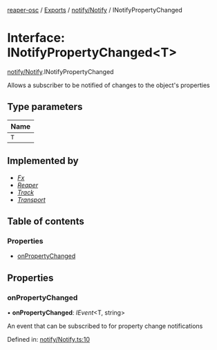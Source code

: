 [reaper-osc](../README.md) / [Exports](../modules.md) / [notify/Notify](../modules/notify_notify.md) / INotifyPropertyChanged

# Interface: INotifyPropertyChanged<T\>

[notify/Notify](../modules/notify_notify.md).INotifyPropertyChanged

Allows a subscriber to be notified of changes to the object's properties

## Type parameters

| Name |
| :------ |
| `T` |

## Implemented by

- [*Fx*](../classes/fx.fx-1.md)
- [*Reaper*](../classes/reaper.reaper-1.md)
- [*Track*](../classes/tracks.track.md)
- [*Transport*](../classes/transport.transport-1.md)

## Table of contents

### Properties

- [onPropertyChanged](notify_notify.inotifypropertychanged.md#onpropertychanged)

## Properties

### onPropertyChanged

• **onPropertyChanged**: *IEvent*<T, string\>

An event that can be subscribed to for property change notifications

Defined in: [notify/Notify.ts:10](https://github.com/LykaiosNZ/reaper-osc.js/blob/7ba97a3/src/notify/Notify.ts#L10)
